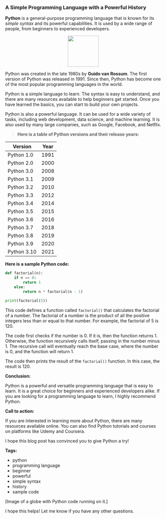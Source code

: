 ### A Simple Programming Language with a Powerful History


**Python** is a general-purpose programming language that is known for its *simple syntax* and its powerful capabilities. It is used by a wide range of people, from beginners to experienced developers.

<div style="text-align:center">
    <img height='100' width='100' src='https://1.bp.blogspot.com/-X5OBU37Ims4/XQexxebsV0I/AAAAAAAAD80/PlMIGUQBY3YwRugZNLvdRaI2Pw_g0jIlgCLcBGAs/s1600/Python%2BProgramming%2BLogo.png'>
</div>


Python was created in the late 1980s by **Guido van Rossum**. The first version of Python was released in 1991. Since then, Python has become one of the most popular programming languages in the world.

Python is a simple language to learn. The syntax is easy to understand, and there are many resources available to help beginners get started. Once you have learned the basics, you can start to build your own projects.

Python is also a powerful language. It can be used for a wide variety of tasks, including web development, data science, and machine learning. It is also used by many large companies, such as Google, Facebook, and Netflix.

>**Here is a table of Python versions and their release years:**

| Version | Year |
|---|---|
| Python 1.0 | 1991 |
| Python 2.0 | 2000 |
| Python 3.0 | 2008 |
| Python 3.1 | 2009 |
| Python 3.2 | 2010 |
| Python 3.3 | 2012 |
| Python 3.4 | 2014 |
| Python 3.5 | 2015 |
| Python 3.6 | 2016 |
| Python 3.7 | 2018 |
| Python 3.8 | 2019 |
| Python 3.9 | 2020 |
| Python 3.10 | 2021 |

**Here is a sample Python code:**

```python
def factorial(n):
    if n == 0:
        return 1
    else:
        return n * factorial(n - 1)

print(factorial(5))
```

This code defines a function called `factorial()` that calculates the factorial of a number. The factorial of a number is the product of all the positive integers less than or equal to that number. For example, the factorial of 5 is 120.

The code first checks if the number is 0. If it is, then the function returns 1. Otherwise, the function recursively calls itself, passing in the number minus 1. The recursive call will eventually reach the base case, where the number is 0, and the function will return 1.

The code then prints the result of the `factorial()` function. In this case, the result is 120.

**Conclusion:**

Python is a powerful and versatile programming language that is easy to learn. It is a great choice for beginners and experienced developers alike. If you are looking for a programming language to learn, I highly recommend Python.

**Call to action:**

If you are interested in learning more about Python, there are many resources available online. You can also find Python tutorials and courses on platforms like Udemy and Coursera.

I hope this blog post has convinced you to give Python a try!

**Tags:**

* python
* programming language
* beginner
* powerful
* simple syntax
* history
* sample code



[Image of a globe with Python code running on it.]

I hope this helps! Let me know if you have any other questions.